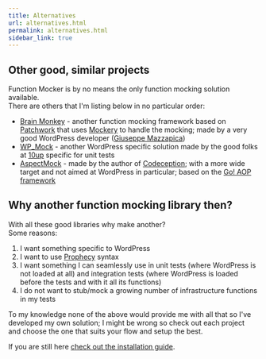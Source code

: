 ```yaml
---
title: Alternatives
url: alternatives.html
permalink: alternatives.html
sidebar_link: true
---
```


## Other good, similar projects
Function Mocker is by no means the only function mocking solution available.  
There are others that I'm listing below in no particular order:

* [Brain Monkey][7661-0008] - another function mocking framework based on [Patchwork][7661-0002] that uses [Mockery][7661-0009] to handle the mocking; made by a very good WordPress developer ([Giuseppe Mazzapica][7661-0004])
* [WP_Mock][7661-0010] - another WordPress specific solution made by the good folks at [10up](http://10up.com/) specific for unit tests
* [AspectMock][7661-0005] - made by the author of [Codeception](http://codeception.com/ "Codeception - BDD-style PHP testing."); with a more wide target and not aimed at WordPress in particular; based on the [Go! AOP framework][7661-0006]

## Why another function mocking library then?
With all these good libraries why make another?  
Some reasons:

1. I want something specific to WordPress
2. I want to use [Prophecy][7661-0007] syntax
3. I want something I can seamlessly use in unit tests (where WordPress is not loaded at all) and integration tests (where WordPress is loaded before the tests and with it all its functions)
4. I do not want to stub/mock a growing number of infrastructure functions in my tests

To my knowledge none of the above would provide me with all that so I've developed my own solution; I might be wrong so check out each project and choose the one that suits your flow and setup the best.

If you are still here [check out the installation guide](installation.md).

[7661-0002]: http://patchwork2.org/
[7661-0004]: https://github.com/Giuseppe-Mazzapica
[7661-0005]: https://github.com/Codeception/AspectMock
[7661-0006]: http://go.aopphp.com/
[7661-0007]: https://github.com/phpspec/prophecy
[7661-0008]: https://github.com/Brain-WP/BrainMonkey
[7661-0009]: https://github.com/mockery/mockery
[7661-0010]: https://github.com/10up/wp_mock

